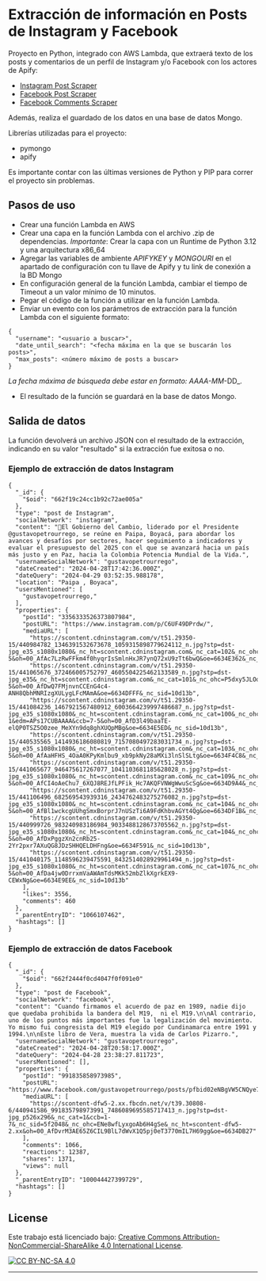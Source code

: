 # Extracción de información en Posts de Instagram y Facebook
Proyecto en Python, integrado con AWS Lambda, que extraerá texto de los posts y comentarios de un perfil de Instagram y/o Facebook con los actores de Apify:
- [Instagram Post Scraper](https://apify.com/apify/instagram-post-scraper/api/client/python)
- [Facebook Post Scraper](https://apify.com/apify/facebook-posts-scraper)
- [Facebook Comments Scraper](https://apify.com/apify/facebook-comments-scraper)

Además, realiza el guardado de los datos en una base de datos Mongo.

Librerías utilizadas para el proyecto:

- pymongo
- apify 

Es importante contar con las últimas versiones de Python y PIP para correr el proyecto sin problemas.

## Pasos de uso

- Crear una función Lambda en AWS
- Crear una capa en la función Lambda con el archivo .zip de dependencias. *Importante*: Crear la capa con un Runtime de Python 3.12 y una arquitectura x86_64
- Agregar las variables de ambiente *APIFYKEY* y *MONGOURI* en el apartado de configuración con tu llave de Apify y tu link de conexión a la BD Mongo
- En configuración general de la función Lambda, cambiar el tiempo de Timeout a un valor mínimo de 10 minutos.
- Pegar el código de la función a utilizar en la función Lambda.
- Enviar un evento con los parámetros de extracción para la función Lambda con el siguiente formato:
```
{
  "username": "<usuario a buscar>",
  "date_until_search": "<fecha máxima en la que se buscarán los posts>", 
  "max_posts": <número máximo de posts a buscar>
}
```
_La fecha máxima de búsqueda debe estar en formato: AAAA-MM_-DD_.

- El resultado de la función se guardará en la base de datos Mongo.

## Salida de datos

La función devolverá un archivo JSON con el resultado de la extracción, indicando en su valor "resultado" si la extracción fue exitosa o no. 

### Ejemplo de extracción de datos Instagram
```
{
  "_id": {
    "$oid": "662f19c24cc1b92c72ae005a"
  },
  "type": "post de Instagram",
  "socialNetwork": "instagram",
  "content": "🔴El Gobierno del Cambio, liderado por el Presidente @gustavopetrourrego, se reúne en Paipa, Boyacá, para abordar los avances y desafíos por sectores, hacer seguimiento a indicadores y evaluar el presupuesto del 2025 con el que se avanzará hacia un país más justo y en Paz, hacia la Colombia Potencia Mundial de la Vida.",
  "usernameSocialNetwork": "gustavopetrourrego",
  "dateCreated": "2024-04-28T17:42:36.000Z",
  "dateQuery": "2024-04-29 03:52:35.988178",
  "location": "Paipa , Boyaca",
  "usersMentioned": [
    "gustavopetrourrego,"
  ],
  "properties": {
    "postId": "3356333526373807984",
    "postURL": "https://www.instagram.com/p/C6UF49DPrdw/",
    "mediaURL": [
      "https://scontent.cdninstagram.com/v/t51.29350-15/440984782_1346391532673678_1059315898779624112_n.jpg?stp=dst-jpg_e35_s1080x1080&_nc_ht=scontent.cdninstagram.com&_nc_cat=102&_nc_ohc=UFwwnB_mcC8Q7kNvgGYAmCE&edm=APs17CUBAAAA&ccb=7-5&oh=00_AfAc7LzRwFFkm4f0hyqrIsSmlnHxJR7ynQ72xU9zTt6bwQ&oe=6634E362&_nc_sid=10d13b",
      "https://scontent.cdninstagram.com/v/t51.29350-15/441065676_372466005752797_4605504225462133589_n.jpg?stp=dst-jpg_e35&_nc_ht=scontent.cdninstagram.com&_nc_cat=101&_nc_ohc=P5dxy5JLOqQQ7kNvgHzIeY1&edm=APs17CUBAAAA&ccb=7-5&oh=00_AfDwQ7FMjnvnCCEnG4c4-ANH8QbhMNRIzgXULygLFcMAmA&oe=6634DFFF&_nc_sid=10d13b",
      "https://scontent.cdninstagram.com/v/t51.29350-15/441084236_1467921567480912_6003664239997486687_n.jpg?stp=dst-jpg_e35_s1080x1080&_nc_ht=scontent.cdninstagram.com&_nc_cat=100&_nc_ohc=8lXVBa57CJIQ7kNvgFTEd-1&edm=APs17CUBAAAA&ccb=7-5&oh=00_AfD3l49baaTE-elQP0TSZ5O0zee_MeXYn9dq8ghXUQpMBg&oe=6634E5ED&_nc_sid=10d13b",
      "https://scontent.cdninstagram.com/v/t51.29350-15/440535565_1414936186080819_7157080497283031734_n.jpg?stp=dst-jpg_e35_s1080x1080&_nc_ht=scontent.cdninstagram.com&_nc_cat=103&_nc_ohc=7eLz2RfbZlIQ7kNvgEJScnM&edm=APs17CUBAAAA&ccb=7-5&oh=00_AfAaHFHS_4OaA0KPyKmlbu9_xb9pkNy28aMXi3lnSlSLtg&oe=6634F4C8&_nc_sid=10d13b",
      "https://scontent.cdninstagram.com/v/t51.29350-15/441065677_946475617267077_1041103681185628028_n.jpg?stp=dst-jpg_e35_s1080x1080&_nc_ht=scontent.cdninstagram.com&_nc_cat=109&_nc_ohc=KeXyJ0WawAcQ7kNvgHQCwBf&edm=APs17CUBAAAA&ccb=7-5&oh=00_AfCI4oAeChu7_6XQJ8REJfLPFik_Hc7AKQFVNWgWwuScSg&oe=6634D9A4&_nc_sid=10d13b",
      "https://scontent.cdninstagram.com/v/t51.29350-15/441106496_682569543939316_2434762483275276082_n.jpg?stp=dst-jpg_e35_s1080x1080&_nc_ht=scontent.cdninstagram.com&_nc_cat=104&_nc_ohc=hobE66CxjCEQ7kNvgGHhXkM&edm=APs17CUBAAAA&ccb=7-5&oh=00_AfBl1wckcgUUhgSmxBorprJ7nUSzTi6A9FdKhbvAGYt4Qg&oe=6634DF1B&_nc_sid=10d13b",
      "https://scontent.cdninstagram.com/v/t51.29350-15/440999726_983240983186984_9033488128673705562_n.jpg?stp=dst-jpg_e35_s1080x1080&_nc_ht=scontent.cdninstagram.com&_nc_cat=104&_nc_ohc=AATy05JBOJQQ7kNvgHjIcLp&edm=APs17CUBAAAA&ccb=7-5&oh=00_AfDxPggzXn2cnRb25-2Yr2pxr7AXuQG8JDzSHHQELDHFng&oe=6634F591&_nc_sid=10d13b",
      "https://scontent.cdninstagram.com/v/t51.29350-15/441040175_1148596239475591_8432514028929961494_n.jpg?stp=dst-jpg_e35_s1080x1080&_nc_ht=scontent.cdninstagram.com&_nc_cat=107&_nc_ohc=RGy4LptudhEQ7kNvgEdhSEc&edm=APs17CUBAAAA&ccb=7-5&oh=00_AfDa4jw0DrrxmVaAWAmTdsMKk52mbZlkXgrkEX9-CEWxNg&oe=6634E9EE&_nc_sid=10d13b"
    ],
    "likes": 3556,
    "comments": 460
  },
  "_parentEntryID": "1066107462",
  "hashtags": []
}
```

### Ejemplo de extracción de datos Facebook
```
{
  "_id": {
    "$oid": "662f2444f0cd4047f0f091e0"
  },
  "type": "post de Facebook",
  "socialNetwork": "facebook",
  "content": "Cuando firmamos el acuerdo de paz en 1989, nadie dijo que quedaba prohibida la bandera del M19,  ni el M19.\n\nAl contrario, uno de los puntos más importantes fue la legalización del movimiento. Yo mismo fui congresista del M19 elegido por Cundinamarca entre 1991 y 1994.\n\nEste libro de Vera, muestra la vida de Carlos Pizarro.",
  "usernameSocialNetwork": "gustavopetrourrego",
  "dateCreated": "2024-04-28T20:58:17.000Z",
  "dateQuery": "2024-04-28 23:38:27.811723",
  "usersMentioned": [],
  "properties": {
    "postId": "991835858973985",
    "postURL": "https://www.facebook.com/gustavopetrourrego/posts/pfbid02eNBgVW5CNQye7xxQxWciq9Pw2jFSSbYAojJpHbnPCbFsJSEkbCus7AV157Ngtd87l",
    "mediaURL": [
      "https://scontent-dfw5-2.xx.fbcdn.net/v/t39.30808-6/440941586_991835798973991_7486089695585717413_n.jpg?stp=dst-jpg_p526x296&_nc_cat=1&ccb=1-7&_nc_sid=5f2048&_nc_ohc=ENe8wfLyxgoAb6H4gSe&_nc_ht=scontent-dfw5-2.xx&oh=00_AfDvrM3AE65Z6CIL9BlL7dWvX1Q5pj0eT3770mIL7H69gg&oe=6634DB27"
    ],
    "comments": 1066,
    "reactions": 12387,
    "shares": 1371,
    "views": null
  },
  "_parentEntryID": "100044427399729",
  "hashtags": []
}
```

## License

Este trabajo está licenciado bajo: [Creative Commons Attribution-NonCommercial-ShareAlike 4.0 International License][cc-by-nc-sa].

[![CC BY-NC-SA 4.0][cc-by-nc-sa-image]][cc-by-nc-sa]

[cc-by-nc-sa]: http://creativecommons.org/licenses/by-nc-sa/4.0/
[cc-by-nc-sa-image]: https://licensebuttons.net/l/by-nc-sa/4.0/88x31.png
[cc-by-nc-sa-shield]: https://img.shields.io/badge/License-CC%20BY--NC--SA%204.0-lightgrey.svg

****
